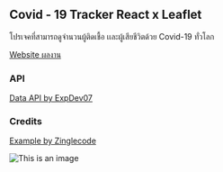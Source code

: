 ## Covid - 19 Tracker React x Leaflet
โปรเจคที่สามารถดูจำนวนผู้ติดเชื้อ เเละผู้เสียชีวิตด้วย Covid-19 ทั่วโลก

[Website ผลงาน](https://covid-19-tracker-3bcbf.web.app)

### API
[Data API by ExpDev07](https://github.com/ExpDev07/coronavirus-tracker-api)

### Credits
[Example by Zinglecode](https://www.youtube.com/watch?v=olYXlF4Qa5o)

![This is an image](https://www.img.in.th/images/12fe431b717520197242b0a8cb9f0eb4.jpg)
